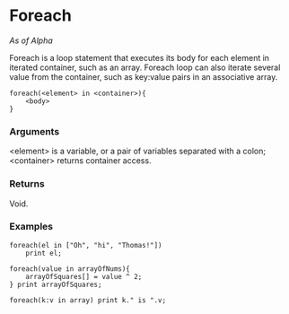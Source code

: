 # Foreach

_As of Alpha_

Foreach is a loop statement that executes its body for each element
in iterated container, such as an array.
Foreach loop can also iterate several value from the container, such
as key:value pairs in an associative array.

```
foreach(<element> in <container>){
    <body>
}
```

### Arguments

\<element> is a variable, or a pair of variables separated with a colon;
\<container> returns container access.

### Returns

Void.

### Examples

```
foreach(el in ["Oh", "hi", "Thomas!"])
    print el;
```
```
foreach(value in arrayOfNums){
    arrayOfSquares[] = value ^ 2;
} print arrayOfSquares;
```
```
foreach(k:v in array) print k." is ".v;
```
